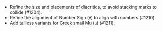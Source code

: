  * Refine the size and placements of diacritics, to avoid stacking marks to collide (#1204).
 * Refine the alignment of Number Sign (`#`) to align with numbers (#1210).
 * Add tailless variants for Greek small Mu (`μ`) (#1211).
